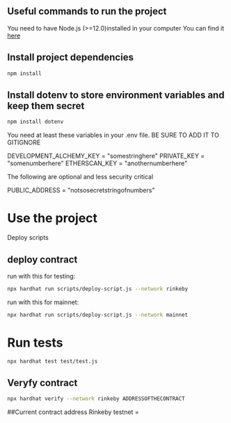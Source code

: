 ## Useful commands to run the project 

You need to have Node.js (>=12.0)installed in your computer
You can find it [here](https://nodejs.org/en/)

## Install project dependencies
```bash
npm install
```

## Install dotenv to store environment variables and keep them secret
```bash
npm install dotenv
```

You need at least these variables in your .env file. BE SURE TO ADD IT TO GITIGNORE

DEVELOPMENT_ALCHEMY_KEY = "somestringhere"
PRIVATE_KEY = "somenumberhere"
ETHERSCAN_KEY = "anothernumberhere"

The following are optional and less security critical

PUBLIC_ADDRESS = "notsosecretstringofnumbers"

# Use the project
Deploy scripts 

## deploy contract 
run with this for testing: 
```bash
npx hardhat run scripts/deploy-script.js --network rinkeby 
```
run with this for mainnet: 
```bash
npx hardhat run scripts/deploy-script.js --network mainnet
```

# Run tests
```bash
npx hardhat test test/test.js 
```

## Veryfy contract 
```bash
npx hardhat verify --network rinkeby ADDRESSOFTHECONTRACT
```

##Current contract address
Rinkeby testnet =

